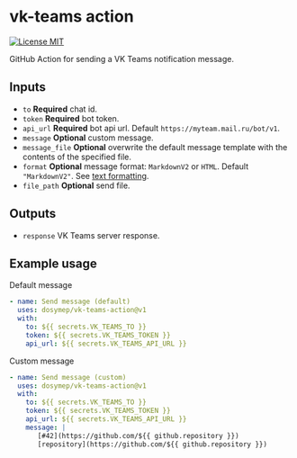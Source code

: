 # vk-teams action

[![License MIT](https://img.shields.io/badge/License-MIT-blue.svg)](LICENSE.md)

GitHub Action for sending a VK Teams notification message.

## Inputs

- `to` **Required** chat id.
- `token` **Required**  bot token.
- `api_url` **Required** bot api url. Default `https://myteam.mail.ru/bot/v1`.
- `message` **Optional** custom message.
- `message_file` **Optional** overwrite the default message template with the contents of the specified file.
- `format` **Optional** message format: `MarkdownV2` or `HTML`. Default `"MarkdownV2"`. See [text formatting](https://teams.vk.com/botapi/tutorial/#Text_Format).
- `file_path` **Optional** send file.

## Outputs

- `response` VK Teams server response.

## Example usage

Default message

```yml
- name: Send message (default)
  uses: dosymep/vk-teams-action@v1
  with:
    to: ${{ secrets.VK_TEAMS_TO }}
    token: ${{ secrets.VK_TEAMS_TOKEN }}
    api_url: ${{ secrets.VK_TEAMS_API_URL }}
```

Custom message

```yml
- name: Send message (custom)
  uses: dosymep/vk-teams-action@v1
  with:
    to: ${{ secrets.VK_TEAMS_TO }}
    token: ${{ secrets.VK_TEAMS_TOKEN }}
    api_url: ${{ secrets.VK_TEAMS_API_URL }}
    message: |
       [#42](https://github.com/${{ github.repository }})
       [repository](https://github.com/${{ github.repository }})
```
